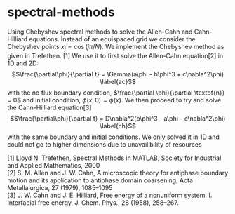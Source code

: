 # spectral-methods

Using Chebyshev spectral methods to solve the Allen-Cahn and Cahn-Hilliard equations. Instead of an equispaced grid we consider the Chebyshev points $x_j = \cos(j \pi/N)$. We implement the Chebyshev method as given in Trefethen. [1] We use it to first solve the Allen-Cahn equation[2] in 1D and 2D: $$\frac{\partial\phi}{\partial t} = \Gamma(a\phi - b\phi^3 + c\nabla^2\phi) \label{ac}$$ with the no flux boundary condition, $\frac{\partial \phi}{\partial \textbf{n}} = 0$ and initial condition, $\phi(x,0) = \phi(x)$. We then proceed to try and solve the Cahn-Hilliard equation[3] $$\frac{\partial\phi}{\partial t} = D\nabla^2(b\phi^3 - a\phi - c\nabla^2\phi) \label{ch}$$ with the same boundary and initial conditions. We only solved it in 1D and could not go to higher dimensions due to unavailibility of resources


[1] Lloyd N. Trefethen, Spectral Methods in MATLAB, Society for Industrial and Applied Mathematics, 2000 <br/>
[2] S. M. Allen and J. W. Cahn, A microscopic theory for antiphase boundary motion and its application to antiphase domain coarsening, Acta Metallalurgica, 27 (1979), 1085–1095 <br/>
[3] J. W. Cahn and J. E. Hilliard, Free energy of a nonuniform system. I. Interfacial free energy, J. Chem. Phys., 28 (1958), 258–267.
